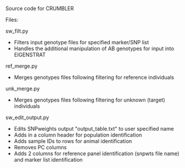 Source code for CRUMBLER

Files:

sw_filt.py
 - Filters input genotype files for specified marker/SNP list
 - Handles the additional manipulation of AB genotypes for input into EIGENSTRAT
 
ref_merge.py
  - Merges genotypes files following filtering for reference individuals
  
unk_merge.py
  - Merges genotypes files following filtering for unknown (target) individuals
   
sw_edit_output.py
  - Edits SNPweights output "output_table.txt" to user specified name
  - Adds in a column header for population identification
  - Adds sample IDs to rows for animal identification
  - Removes PC columns
  - Adds 2 columns for reference panel identification (snpwts file name) and marker list identification
